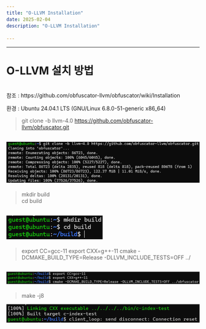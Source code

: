 ```yaml
---
title: "O-LLVM Installation"
date: 2025-02-04
description: "O-LLVM Installation"

---
```

  
---  
# O-LLVM 설치 방법
  
</br>
참조 : https://github.com/obfuscator-llvm/obfuscator/wiki/Installation  

환경 : Ubuntu 24.04.1 LTS (GNU/Linux 6.8.0-51-generic x86_64)

>git clone -b llvm-4.0 https://github.com/obfuscator-llvm/obfuscator.git  

![capture1](/_posts/o-llvm_install/git_clone.png)  
---  
>mkdir build  
cd build  

![capture2](/_posts/o-llvm_install/build.png)  
---
>export CC=gcc-11
export CXX=g++-11
cmake -DCMAKE_BUILD_TYPE=Release -DLLVM_INCLUDE_TESTS=OFF ../  

![capture3](/_posts/o-llvm_install/cmake.png)
---
>make -j8

![capture4](/_posts/o-llvm_install/make-j8.png)